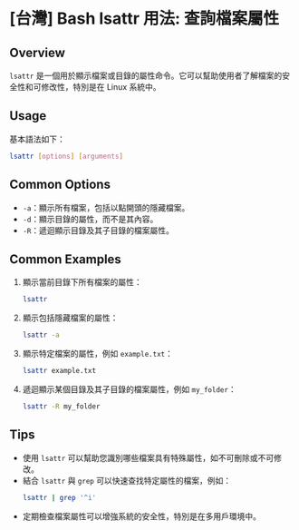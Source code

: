 # [台灣] Bash lsattr 用法: 查詢檔案屬性

## Overview
`lsattr` 是一個用於顯示檔案或目錄的屬性命令。它可以幫助使用者了解檔案的安全性和可修改性，特別是在 Linux 系統中。

## Usage
基本語法如下：
```bash
lsattr [options] [arguments]
```

## Common Options
- `-a`：顯示所有檔案，包括以點開頭的隱藏檔案。
- `-d`：顯示目錄的屬性，而不是其內容。
- `-R`：遞迴顯示目錄及其子目錄的檔案屬性。

## Common Examples
1. 顯示當前目錄下所有檔案的屬性：
   ```bash
   lsattr
   ```

2. 顯示包括隱藏檔案的屬性：
   ```bash
   lsattr -a
   ```

3. 顯示特定檔案的屬性，例如 `example.txt`：
   ```bash
   lsattr example.txt
   ```

4. 遞迴顯示某個目錄及其子目錄的檔案屬性，例如 `my_folder`：
   ```bash
   lsattr -R my_folder
   ```

## Tips
- 使用 `lsattr` 可以幫助您識別哪些檔案具有特殊屬性，如不可刪除或不可修改。
- 結合 `lsattr` 與 `grep` 可以快速查找特定屬性的檔案，例如：
  ```bash
  lsattr | grep '^i'
  ```
- 定期檢查檔案屬性可以增強系統的安全性，特別是在多用戶環境中。